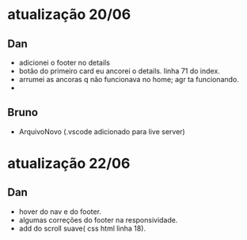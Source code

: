 # atualização 20/06

## Dan
- adicionei o footer no details
- botão do primeiro card eu ancorei o details. linha 71 do index.
- arrumei as ancoras q não funcionava no home; agr ta funcionando.
-

## Bruno
- ArquivoNovo (.vscode adicionado para live server)


# atualização 22/06

## Dan

- hover do nav e do footer.
- algumas correções do footer na responsividade.
- add do scroll suave( css html linha 18).
